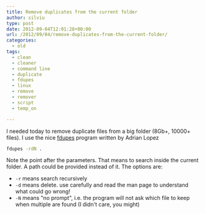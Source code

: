 ```yaml
---
title: Remove duplicates from the current folder
author: silviu
type: post
date: 2012-09-04T12:01:28+00:00
url: /2012/09/04/remove-duplicates-from-the-current-folder/
categories:
  - old
tags:
  - clean
  - cleaner
  - command line
  - duplicate
  - fdupes
  - linux
  - remove
  - remover
  - script
  - temp_on

---
```

I needed today to remove duplicate files from a big folder (8Gb+, 10000+ files). I use the nice [fdupes](http://code.google.com/p/fdupes/) program written by Adrian Lopez

```bash
fdupes -rdN .
```

Note the point after the parameters. That means to search inside the current folder. A path could be provided instead of it. The options are:

  * `-r` means search recursively
  * `-d` means delete. use carefully and read the man page to understand what could go wrong!
  * `-N` means "no prompt", i.e. the program will not ask which file to keep when multiple are found (I didn't care, you might)